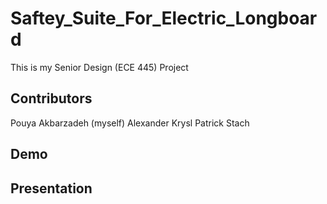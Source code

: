# Saftey_Suite_For_Electric_Longboard
This is my Senior Design (ECE 445) Project


Contributors
-----
Pouya Akbarzadeh (myself)
Alexander Krysl
Patrick Stach 

Demo
-----

Presentation
-----


